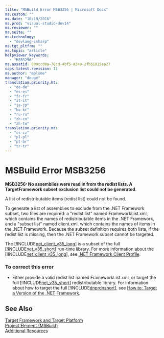```yaml
---
title: "MSBuild Error MSB3256 | Microsoft Docs"
ms.custom: ""
ms.date: "10/19/2016"
ms.prod: "visual-studio-dev14"
ms.reviewer: ""
ms.suite: ""
ms.technology: 
  - "devlang-csharp"
ms.tgt_pltfrm: ""
ms.topic: "article"
helpviewer_keywords: 
  - "MSB3256"
ms.assetid: 809ccd0a-78cd-4bf5-83a8-2fb51815ea27
caps.latest.revision: 11
ms.author: "mblome"
manager: "douge"
translation.priority.ht: 
  - "de-de"
  - "es-es"
  - "fr-fr"
  - "it-it"
  - "ja-jp"
  - "ko-kr"
  - "ru-ru"
  - "zh-cn"
  - "zh-tw"
translation.priority.mt: 
  - "cs-cz"
  - "pl-pl"
  - "pt-br"
  - "tr-tr"
---
```

# MSBuild Error MSB3256
**MSB3256: No assemblies were read in from the redist lists. A TargetFramework subset exclusion list could not be generated.**  
  
 A list of redistributable items (redist list) could not be found.  
  
 To generate a list of assemblies to exclude from the .NET Framework subset, two files are required: a "redist list" named FrameworkList.xml, which contains the names of redistributable items in the .NET Framework, and a "subset list" named client.xml, which contains the names of items in the .NET Framework. Because the subset definition requires both lists, if the redist list is missing, then the .NET Framework subset cannot be targeted.  
  
 The [!INCLUDE[net_client_v35_long](../misc/includes/net_client_v35_long_md.md)] is a subset of the full [!INCLUDE[net_v35_short](../misc/includes/net_v35_short_md.md)] run-time library. For more information about the [!INCLUDE[net_client_v35_long](../misc/includes/net_client_v35_long_md.md)], see [.NET Framework Client Profile](../Topic/.NET%20Framework%20Client%20Profile.md).  
  
### To correct this error  
  
-   Either provide a valid redist list named FrameworkList.xml, or target the full [!INCLUDE[net_v35_short](../misc/includes/net_v35_short_md.md)] redistributable library. For information about how to target the full [!INCLUDE[dnprdnshort](../code-quality/includes/dnprdnshort_md.md)], see [How to: Target a Version of the .NET Framework](../ide/how-to--target-a-version-of-the-.net-framework.md).  
  
## See Also  
 [Target Framework and Target Platform](../reference/msbuild-target-framework-and-target-platform.md)   
 [Project Element (MSBuild)](../reference/project-element--msbuild-.md)   
 [Additional Resources](../reference/additional-msbuild-resources.md)